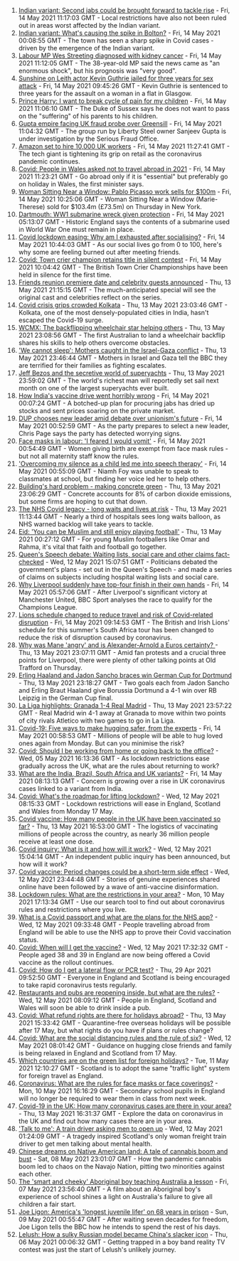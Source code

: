 1. [Indian variant: Second jabs could be brought forward to tackle rise](https://www.bbc.co.uk/news/uk-57109660) - Fri, 14 May 2021 11:17:03 GMT - Local restrictions have also not been ruled out in areas worst affected by the Indian variant.
2. [Indian variant: What's causing the spike in Bolton?](https://www.bbc.co.uk/news/health-57094274) - Fri, 14 May 2021 00:08:55 GMT - The town has seen a sharp spike in Covid cases - driven by the emergence of the Indian variant.
3. [Labour MP Wes Streeting diagnosed with kidney cancer](https://www.bbc.co.uk/news/uk-politics-57113389) - Fri, 14 May 2021 11:12:05 GMT - The 38-year-old MP said the news came as "an enormous shock", but his prognosis was "very good".
4. [Sunshine on Leith actor Kevin Guthrie jailed for three years for sex attack](https://www.bbc.co.uk/news/uk-scotland-glasgow-west-57114209) - Fri, 14 May 2021 09:45:26 GMT - Kevin Guthrie is sentenced to three years for the assault on a woman in a flat in Glasgow.
5. [Prince Harry: I want to break cycle of pain for my children](https://www.bbc.co.uk/news/uk-57110267) - Fri, 14 May 2021 11:06:10 GMT - The Duke of Sussex says he does not want to pass on the "suffering" of his parents to his children.
6. [Gupta empire facing UK fraud probe over Greensill](https://www.bbc.co.uk/news/business-57114850) - Fri, 14 May 2021 11:04:32 GMT - The group run by Liberty Steel owner Sanjeev Gupta is under investigation by the Serious Fraud Office.
7. [Amazon set to hire 10,000 UK workers](https://www.bbc.co.uk/news/business-57109282) - Fri, 14 May 2021 11:27:41 GMT - The tech giant is tightening its grip on retail as the coronavirus pandemic continues.
8. [Covid: People in Wales asked not to travel abroad in 2021](https://www.bbc.co.uk/news/uk-wales-57102249) - Fri, 14 May 2021 11:23:21 GMT - Go abroad only if it is "essential" but preferably go on holiday in Wales, the first minister says.
9. [Woman Sitting Near a Window: Pablo Picasso work sells for $100m](https://www.bbc.co.uk/news/entertainment-arts-57113452) - Fri, 14 May 2021 10:25:06 GMT - Woman Sitting Near a Window (Marie-Therese) sold for $103.4m (£73.5m) on Thursday in New York.
10. [Dartmouth: WW1 submarine wreck given protection](https://www.bbc.co.uk/news/uk-england-devon-57091381) - Fri, 14 May 2021 05:13:07 GMT - Historic England says the contents of a submarine used in World War One must remain in place.
11. [Covid lockdown easing: Why am I exhausted after socialising?](https://www.bbc.co.uk/news/newsbeat-57100378) - Fri, 14 May 2021 10:44:03 GMT - As our social lives go from 0 to 100, here's why some are feeling burned out after meeting friends.
12. [Covid: Town crier champion retains title in silent contest](https://www.bbc.co.uk/news/uk-england-dorset-57113747) - Fri, 14 May 2021 10:04:42 GMT - The British Town Crier Championships have been held in silence for the first time.
13. [Friends reunion premiere date and celebrity guests announced](https://www.bbc.co.uk/news/entertainment-arts-57109563) - Thu, 13 May 2021 21:15:15 GMT - The much-anticipated special will see the original cast and celebrities reflect on the series.
14. [Covid crisis grips crowded Kolkata](https://www.bbc.co.uk/news/world-asia-india-57106648) - Thu, 13 May 2021 23:03:46 GMT - Kolkata, one of the most densely-populated cities in India, hasn't escaped the Covid-19 surge.
15. [WCMX: The backflipping wheelchair star helping others](https://www.bbc.co.uk/news/world-australia-57096337) - Thu, 13 May 2021 23:08:56 GMT - The first Australian to land a wheelchair backflip shares his skills to help others overcome obstacles.
16. ['We cannot sleep': Mothers caught in the Israel-Gaza conflict](https://www.bbc.co.uk/news/world-middle-east-57105473) - Thu, 13 May 2021 23:46:44 GMT - Mothers in Israel and Gaza tell the BBC they are terrified for their families as fighting escalates.
17. [Jeff Bezos and the secretive world of superyachts](https://www.bbc.co.uk/news/world-us-canada-57079327) - Thu, 13 May 2021 23:59:02 GMT - The world's richest man will reportedly set sail next month on one of the largest superyachts ever built.
18. [How India's vaccine drive went horribly wrong](https://www.bbc.co.uk/news/world-asia-india-57007004) - Fri, 14 May 2021 00:07:24 GMT - A botched-up plan for procuring jabs has dried up stocks and sent prices soaring on the private market.
19. [DUP chooses new leader amid debate over unionism's future](https://www.bbc.co.uk/news/uk-northern-ireland-57108419) - Fri, 14 May 2021 00:52:59 GMT - As the party prepares to select a new leader, Chris Page says the party has detected worrying signs.
20. [Face masks in labour: 'I feared I would vomit'](https://www.bbc.co.uk/news/health-57021736) - Fri, 14 May 2021 00:54:49 GMT - Women giving birth are exempt from face mask rules - but not all maternity staff know the rules.
21. ['Overcoming my silence as a child led me into speech therapy'](https://www.bbc.co.uk/news/uk-england-merseyside-57062085) - Fri, 14 May 2021 00:55:09 GMT - Niamh Foy was unable to speak to classmates at school, but finding her voice led her to help others.
22. [Building's hard problem - making concrete green](https://www.bbc.co.uk/news/business-56716859) - Thu, 13 May 2021 23:06:29 GMT - Concrete accounts for 8% of carbon dioxide emissions, but some firms are hoping to cut that down.
23. [The NHS Covid legacy - long waits and lives at risk](https://www.bbc.co.uk/news/health-57092797) - Thu, 13 May 2021 11:13:44 GMT - Nearly a third of hospitals sees long waits balloon, as NHS warned backlog will take years to tackle.
24. [Eid: 'You can be Muslim and still enjoy playing football'](https://www.bbc.co.uk/news/newsbeat-57056933) - Thu, 13 May 2021 00:27:12 GMT - For young Muslim footballers like Omar and Rahma, it's vital that faith and football go together.
25. [Queen's Speech debate: Waiting lists, social care and other claims fact-checked](https://www.bbc.co.uk/news/57076024) - Wed, 12 May 2021 15:07:51 GMT - Politicians debated the government's plans - set out in the Queen's Speech - and made a series of claims on subjects including hospital waiting lists and social care.
26. [Why Liverpool suddenly have top-four finish in their own hands](https://www.bbc.co.uk/sport/football/57049608) - Fri, 14 May 2021 05:57:06 GMT - After Liverpool's significant victory at Manchester United, BBC Sport analyses the race to qualify for the Champions League.
27. [Lions schedule changed to reduce travel and risk of Covid-related disruption](https://www.bbc.co.uk/sport/rugby-union/56863104) - Fri, 14 May 2021 09:14:53 GMT - The British and Irish Lions' schedule for this summer's South Africa tour has been changed to reduce the risk of disruption caused by coronavirus.
28. [Why was Mane 'angry' and is Alexander-Arnold a Euros certainty? ](https://www.bbc.co.uk/sport/football/57105959) - Thu, 13 May 2021 23:07:11 GMT - Amid fan protests and a crucial three points for Liverpool, there were plenty of other talking points at Old Trafford on Thursday.
29. [Erling Haaland and Jadon Sancho braces win German Cup for Dortmund](https://www.bbc.co.uk/sport/av/football/57110107) - Thu, 13 May 2021 23:18:27 GMT - Two goals each from Jadon Sancho and Erling Braut Haaland give Borussia Dortmund a 4-1 win over RB Leipzig in the German Cup final.
30. [La Liga highlights: Granada 1-4 Real Madrid](https://www.bbc.co.uk/sport/av/football/57110324) - Thu, 13 May 2021 23:57:22 GMT - Real Madrid win 4-1 away at Granada to move within two points of city rivals Atletico with two games to go in La Liga.
31. [Covid-19: Five ways to make hugging safer, from the experts](https://www.bbc.co.uk/news/uk-57083571) - Fri, 14 May 2021 00:58:53 GMT - Millions of people will be able to hug loved ones again from Monday. But can you minimise the risk?
32. [Covid: Should I be working from home or going back to the office?](https://www.bbc.co.uk/news/business-52567567) - Wed, 05 May 2021 16:13:36 GMT - As lockdown restrictions ease gradually across the UK, what are the rules about returning to work?
33. [What are the India, Brazil, South Africa and UK variants?](https://www.bbc.co.uk/news/health-55659820) - Fri, 14 May 2021 08:13:13 GMT - Concern is growing over a rise in UK coronavirus cases linked to a variant from India.
34. [Covid: What's the roadmap for lifting lockdown?](https://www.bbc.co.uk/news/explainers-52530518) - Wed, 12 May 2021 08:15:33 GMT - Lockdown restrictions will ease in England, Scotland and Wales from Monday 17 May.
35. [Covid vaccine: How many people in the UK have been vaccinated so far?](https://www.bbc.co.uk/news/health-55274833) - Thu, 13 May 2021 16:53:00 GMT - The logistics of vaccinating millions of people across the country, as nearly 36 million people receive at least one dose.
36. [Covid inquiry: What is it and how will it work?](https://www.bbc.co.uk/news/explainers-57085964) - Wed, 12 May 2021 15:04:14 GMT - An independent public inquiry has been announced, but how will it work?
37. [Covid vaccine: Period changes could be a short-term side effect](https://www.bbc.co.uk/news/health-56901353) - Wed, 12 May 2021 23:44:48 GMT - Stories of genuine experiences shared online have been followed by a wave of anti-vaccine disinformation.
38. [Lockdown rules: What are the restrictions in your area?](https://www.bbc.co.uk/news/uk-54373904) - Mon, 10 May 2021 17:13:34 GMT - Use our search tool to find out about coronavirus rules and restrictions where you live.
39. [What is a Covid passport and what are the plans for the NHS app?](https://www.bbc.co.uk/news/explainers-55718553) - Wed, 12 May 2021 09:33:48 GMT - People travelling abroad from England will be able to use the NHS app to prove their Covid vaccination status.
40. [Covid: When will I get the vaccine?](https://www.bbc.co.uk/news/health-55045639) - Wed, 12 May 2021 17:32:32 GMT - People aged 38 and 39 in England are now being offered a Covid vaccine as the rollout continues.
41. [Covid: How do I get a lateral flow or PCR test?](https://www.bbc.co.uk/news/health-51943612) - Thu, 29 Apr 2021 09:52:50 GMT - Everyone in England and Scotland is being encouraged to take rapid coronavirus tests regularly.
42. [Restaurants and pubs are reopening inside, but what are the rules?](https://www.bbc.co.uk/news/business-52977388) - Wed, 12 May 2021 08:09:12 GMT - People in England, Scotland and Wales will soon be able to drink inside a pub.
43. [Covid: What refund rights are there for holidays abroad?](https://www.bbc.co.uk/news/business-51615412) - Thu, 13 May 2021 15:33:42 GMT - Quarantine-free overseas holidays will be possible after 17 May, but what rights do you have if plans or rules change?
44. [Covid: What are the social distancing rules and the rule of six?](https://www.bbc.co.uk/news/uk-51506729) - Wed, 12 May 2021 08:01:42 GMT - Guidance on hugging close friends and family is being relaxed in England and Scotland from 17 May.
45. [Which countries are on the green list for foreign holidays?](https://www.bbc.co.uk/news/explainers-52544307) - Tue, 11 May 2021 12:10:27 GMT - Scotland is to adopt the same "traffic light" system for foreign travel as England.
46. [Coronavirus: What are the rules for face masks or face coverings?](https://www.bbc.co.uk/news/health-51205344) - Mon, 10 May 2021 16:16:29 GMT - Secondary school pupils in England will no longer be required to wear them in class from next week.
47. [Covid-19 in the UK: How many coronavirus cases are there in your area?](https://www.bbc.co.uk/news/uk-51768274) - Thu, 13 May 2021 16:31:37 GMT - Explore the data on coronavirus in the UK and find out how many cases there are in your area.
48. ['Talk to me': A train driver asking men to open up](https://www.bbc.co.uk/news/stories-57060971) - Wed, 12 May 2021 01:24:09 GMT - A tragedy inspired Scotland's only woman freight train driver to get men talking about mental health.
49. [Chinese dreams on Native American land: A tale of cannabis boom and bust](https://www.bbc.co.uk/news/world-us-canada-56835897) - Sat, 08 May 2021 23:01:07 GMT - How the pandemic cannabis boom led to chaos on the Navajo Nation, pitting two minorities against each other.
50. [The 'smart and cheeky' Aboriginal boy teaching Australia a lesson](https://www.bbc.co.uk/news/stories-56544429) - Fri, 07 May 2021 23:56:40 GMT - A film about an Aboriginal boy's experience of school shines a light on Australia's failure to give all children a fair start.
51. [Joe Ligon: America's 'longest juvenile lifer' on 68 years in prison](https://www.bbc.co.uk/news/world-us-canada-57022924) - Sun, 09 May 2021 00:55:47 GMT - After waiting seven decades for freedom, Joe Ligon tells the BBC how he intends to spend the rest of his days.
52. [Lelush: How a sulky Russian model became China's slacker icon](https://www.bbc.co.uk/news/world-asia-china-56967923) - Thu, 06 May 2021 00:06:32 GMT - Getting trapped in a boy band reality TV contest was just the start of Lelush's unlikely journey.
